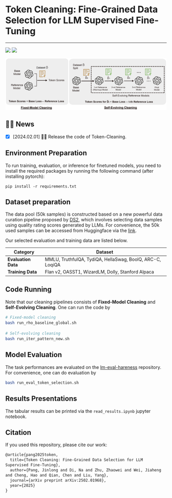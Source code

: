 # Token Cleaning: Fine-Grained Data Selection for LLM Supervised Fine-Tuning

-----

<a href='https://github.com/JlPang863/LLM_token_selection'><img src='https://img.shields.io/badge/Project-Page-Green'></a>
<a href='https://arxiv.org/abs/2502.01968'><img src='https://img.shields.io/badge/Paper-PDF-orange'></a> 
<!-- <a href='#'><img src='https://img.shields.io/badge/Demo-Page-purple'></a>  -->
<!-- ![License](https://img.shields.io/badge/License-BSD-blue.svg) -->
<!-- [![YouTube](https://badges.aleen42.com/src/youtube.svg)](https://www.youtube.com/watch?v=aqw2SCWeWD0) -->


<!-- ### Abstract -->
<!-- Recent studies show that in supervised fine-tuning (SFT) of large language models (LLMs), data quality matters more than quantity. 
While most data cleaning methods concentrate on filtering entire samples, the quality of individual tokens within a sample can vary significantly. After pre-training, even in high-quality samples, patterns or phrases that are not task-related can be redundant or uninformative. Continuing to fine-tune on these patterns may offer limited benefit and even degrade downstream task performance.
In this paper, we investigate token quality from a noisy-label perspective and propose a generic token cleaning pipeline for SFT tasks. Our method filters out uninformative tokens while preserving those carrying key task-specific information. Specifically, we first evaluate token quality by examining the influence of model updates on each token, then apply a threshold-based separation. The token influence can be measured in a single pass with a fixed reference model or iteratively with self-evolving reference models. The benefits and limitations of both methods are analyzed theoretically by error upper bounds. Extensive experiments show that our framework consistently improves performance across multiple downstream tasks. -->

![The Overview of Token Cleaning Pipelines](token_cleaning_overivew.jpg)

<!-- - Reference: [Not All Tokens Are What You Need for Pretraining](https://openreview.net/pdf?id=0NMzBwqaAJ), NeurIPS 2024 best paper runner up. -->

## 🎉🎉 News 
- [x] [2024.02.01] 🚀🚀 Release the code of Token-Cleaning.



## Environment Preparation
To run training, evaluation, or inference for finetuned models, you need to install the required packages by running the following command (after installing pytorch):
```
pip install -r requirements.txt
```

## Dataset preparation

The data pool (50k samples) is constructed based on a new powerful data curation pipeline proposed by [DS2](https://openreview.net/pdf?id=DKkQtRMowq), which involves selecting data samples using quality rating scores generated by LLMs. For convenience, the 50k used samples can be accessed from Huggingface via the [link](https://huggingface.co/datasets/jlpang888/DS2_50k).

Our selected evaluation and training data are listed below.

| **Category**         | **Dataset**                                  |
|----------------------|----------------------------------------------|
| **Evaluation Data**   | MMLU, TruthfulQA, TydiQA, HellaSwag, BoolQ, ARC-C, LoqiQA|
| **Training Data**     | Flan v2, OASST1, WizardLM, Dolly, Stanford Alpaca |


## Code Running

Note that our cleaning pipelines consists of **Fixed-Model Cleaning** and **Self-Evolving Cleaning**. One can run the code by 

```bash
# Fixed-model cleaning
bash run_rho_baseline_global.sh

# Self-evolving cleaning
bash run_iter_pattern_new.sh
```

## Model Evaluation
The task performances are evaluated on the [lm-eval-hareness](https://github.com/EleutherAI/lm-evaluation-harness) repository.
For convenience, one can do evaluation by 

```bash 
bash run_eval_token_selection.sh
```


## Results Presentations

The tabular results can be printed via the `read_results.ipynb` jupyter notebook.


## Citation
If you used this repository, please cite our work:
```
@article{pang2025token,
  title={Token Cleaning: Fine-Grained Data Selection for LLM Supervised Fine-Tuning},
  author={Pang, Jinlong and Di, Na and Zhu, Zhaowei and Wei, Jiaheng and Cheng, Hao and Qian, Chen and Liu, Yang},
  journal={arXiv preprint arXiv:2502.01968},
  year={2025}
}

```